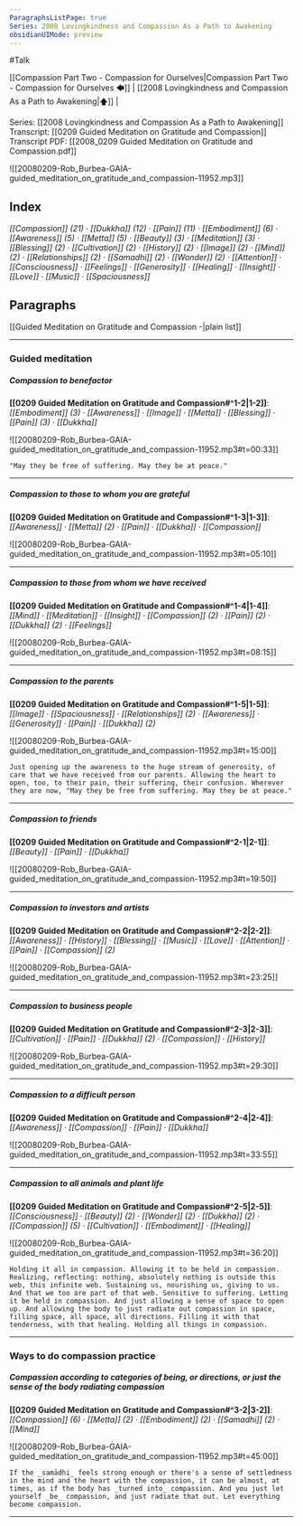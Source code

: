 ```yaml
---
ParagraphsListPage: true
Series: 2008 Lovingkindness and Compassion As a Path to Awakening
obsidianUIMode: preview
---
```

#Talk

[[Compassion Part Two - Compassion for Ourselves|Compassion Part Two - Compassion for Ourselves 🡄]] | [[2008 Lovingkindness and Compassion As a Path to Awakening|🡅]] | 

Series: [[2008 Lovingkindness and Compassion As a Path to Awakening]]
Transcript: [[0209 Guided Meditation on Gratitude and Compassion]]
Transcript PDF: [[2008_0209 Guided Meditation on Gratitude and Compassion.pdf]]

![[20080209-Rob_Burbea-GAIA-guided_meditation_on_gratitude_and_compassion-11952.mp3]]

## Index
<span class="counts">_[[Compassion]] (21) · [[Dukkha]] (12) · [[Pain]] (11) · [[Embodiment]] (6) · [[Awareness]] (5) · [[Metta]] (5) · [[Beauty]] (3) · [[Meditation]] (3) · [[Blessing]] (2) · [[Cultivation]] (2) · [[History]] (2) · [[Image]] (2) · [[Mind]] (2) · [[Relationships]] (2) · [[Samadhi]] (2) · [[Wonder]] (2) · [[Attention]] · [[Consciousness]] · [[Feelings]] · [[Generosity]] · [[Healing]] · [[Insight]] · [[Love]] · [[Music]] · [[Spaciousness]]_</span>
<br/>

## Paragraphs
[[Guided Meditation on Gratitude and Compassion -|plain list]]

---
### Guided meditation
##### Compassion to benefactor
<span class="counts">**[[0209 Guided Meditation on Gratitude and Compassion#^1-2|1-2]]**: _[[Embodiment]] (3) · [[Awareness]] · [[Image]] · [[Metta]] · [[Blessing]] · [[Pain]] (3) · [[Dukkha]]_</span>

![[20080209-Rob_Burbea-GAIA-guided_meditation_on_gratitude_and_compassion-11952.mp3#t=00:33]]

```ad-quote
"May they be free of suffering. May they be at peace."
```

---
##### Compassion to those to whom you are grateful
<span class="counts">**[[0209 Guided Meditation on Gratitude and Compassion#^1-3|1-3]]**: _[[Awareness]] · [[Metta]] (2) · [[Pain]] · [[Dukkha]] · [[Compassion]]_</span>

![[20080209-Rob_Burbea-GAIA-guided_meditation_on_gratitude_and_compassion-11952.mp3#t=05:10]]

---
##### Compassion to those from whom we have received
<span class="counts">**[[0209 Guided Meditation on Gratitude and Compassion#^1-4|1-4]]**: _[[Mind]] · [[Meditation]] · [[Insight]] · [[Compassion]] (2) · [[Pain]] (2) · [[Dukkha]] (2) · [[Feelings]]_</span>

![[20080209-Rob_Burbea-GAIA-guided_meditation_on_gratitude_and_compassion-11952.mp3#t=08:15]]

---
##### Compassion to the parents
<span class="counts">**[[0209 Guided Meditation on Gratitude and Compassion#^1-5|1-5]]**: _[[Image]] · [[Spaciousness]] · [[Relationships]] (2) · [[Awareness]] · [[Generosity]] · [[Pain]] · [[Dukkha]] (2)_</span>

![[20080209-Rob_Burbea-GAIA-guided_meditation_on_gratitude_and_compassion-11952.mp3#t=15:00]]

```ad-quote
Just opening up the awareness to the huge stream of generosity, of care that we have received from our parents. Allowing the heart to open, too, to their pain, their suffering, their confusion. Wherever they are now, "May they be free from suffering. May they be at peace."
```

---
##### Compassion to friends
<span class="counts">**[[0209 Guided Meditation on Gratitude and Compassion#^2-1|2-1]]**: _[[Beauty]] · [[Pain]] · [[Dukkha]]_</span>

![[20080209-Rob_Burbea-GAIA-guided_meditation_on_gratitude_and_compassion-11952.mp3#t=19:50]]

---
##### Compassion to investors and artists
<span class="counts">**[[0209 Guided Meditation on Gratitude and Compassion#^2-2|2-2]]**: _[[Awareness]] · [[History]] · [[Blessing]] · [[Music]] · [[Love]] · [[Attention]] · [[Pain]] · [[Compassion]] (2)_</span>

![[20080209-Rob_Burbea-GAIA-guided_meditation_on_gratitude_and_compassion-11952.mp3#t=23:25]]

---
##### Compassion to business people
<span class="counts">**[[0209 Guided Meditation on Gratitude and Compassion#^2-3|2-3]]**: _[[Cultivation]] · [[Pain]] · [[Dukkha]] (2) · [[Compassion]] · [[History]]_</span>

![[20080209-Rob_Burbea-GAIA-guided_meditation_on_gratitude_and_compassion-11952.mp3#t=29:30]]

---
##### Compassion to a difficult person
<span class="counts">**[[0209 Guided Meditation on Gratitude and Compassion#^2-4|2-4]]**: _[[Awareness]] · [[Compassion]] · [[Pain]] · [[Dukkha]]_</span>

![[20080209-Rob_Burbea-GAIA-guided_meditation_on_gratitude_and_compassion-11952.mp3#t=33:55]]

---
##### Compassion to all animals and plant life
<span class="counts">**[[0209 Guided Meditation on Gratitude and Compassion#^2-5|2-5]]**: _[[Consciousness]] · [[Beauty]] (2) · [[Wonder]] (2) · [[Dukkha]] (2) · [[Compassion]] (5) · [[Cultivation]] · [[Embodiment]] · [[Healing]]_</span>

![[20080209-Rob_Burbea-GAIA-guided_meditation_on_gratitude_and_compassion-11952.mp3#t=36:20]]

```ad-quote
Holding it all in compassion. Allowing it to be held in compassion. Realizing, reflecting: nothing, absolutely nothing is outside this web, this infinite web. Sustaining us, nourishing us, giving to us. And that we too are part of that web. Sensitive to suffering. Letting it be held in compassion. And just allowing a sense of space to open up. And allowing the body to just radiate out compassion in space, filling space, all space, all directions. Filling it with that tenderness, with that healing. Holding all things in compassion.
```

---
### Ways to do compassion practice
##### Compassion according to categories of being, or directions, or just the sense of the body radiating compassion
<span class="counts">**[[0209 Guided Meditation on Gratitude and Compassion#^3-2|3-2]]**: _[[Compassion]] (6) · [[Metta]] (2) · [[Embodiment]] (2) · [[Samadhi]] (2) · [[Mind]]_</span>

![[20080209-Rob_Burbea-GAIA-guided_meditation_on_gratitude_and_compassion-11952.mp3#t=45:00]]

```ad-quote
If the _samādhi_ feels strong enough or there's a sense of settledness in the mind and the heart with the compassion, it can be almost, at times, as if the body has _turned into_ compassion. And you just let yourself _be_ compassion, and just radiate that out. Let everything become compassion.
```

---
